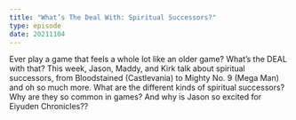 ```yaml
---
title: "What’s The Deal With: Spiritual Successors?"
type: episode
date: 20211104
---
```

Ever play a game that feels a whole lot like an older game? What’s the DEAL with that? This week, Jason, Maddy, and Kirk talk about spiritual successors, from Bloodstained (Castlevania) to Mighty No. 9 (Mega Man) and oh so much more. What are the different kinds of spiritual successors? Why are they so common in games? And why is Jason so excited for Eiyuden Chronicles??